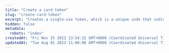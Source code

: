```yaml
---
title: "Create a card token"
slug: "create-card-token"
excerpt: "Creates a single-use token, which is a unique code that indicates credit card details. This token is used to make a payment."
hidden: false
metadata: 
  robots: "index"
createdAt: "Fri Nov 25 2022 13:54:32 GMT+0000 (Coordinated Universal Time)"
updatedAt: "Tue Aug 01 2023 11:00:08 GMT+0000 (Coordinated Universal Time)"
---
```

